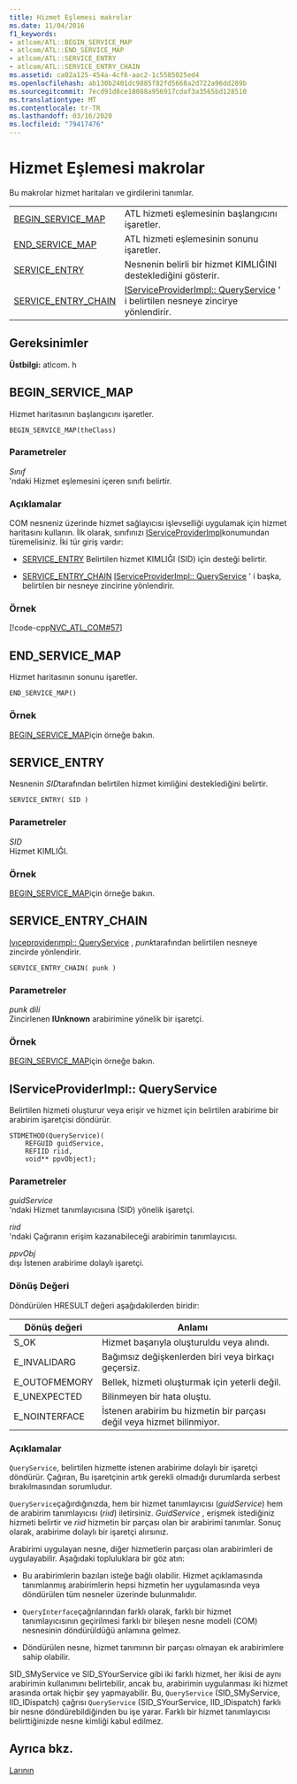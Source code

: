 ```yaml
---
title: Hizmet Eşlemesi makrolar
ms.date: 11/04/2016
f1_keywords:
- atlcom/ATL::BEGIN_SERVICE_MAP
- atlcom/ATL::END_SERVICE_MAP
- atlcom/ATL::SERVICE_ENTRY
- atlcom/ATL::SERVICE_ENTRY_CHAIN
ms.assetid: ca02a125-454a-4cf6-aac2-1c5585025ed4
ms.openlocfilehash: ab130b2401dc9885f82fd5668a2d722a96dd289b
ms.sourcegitcommit: 7ecd91d8ce18088a956917cdaf3a3565bd128510
ms.translationtype: MT
ms.contentlocale: tr-TR
ms.lasthandoff: 03/16/2020
ms.locfileid: "79417476"
---
```

# <a name="service-map-macros"></a>Hizmet Eşlemesi makrolar

Bu makrolar hizmet haritaları ve girdilerini tanımlar.

|||
|-|-|
|[BEGIN_SERVICE_MAP](#begin_service_map)|ATL hizmeti eşlemesinin başlangıcını işaretler.|
|[END_SERVICE_MAP](#end_service_map)|ATL hizmeti eşlemesinin sonunu işaretler.|
|[SERVICE_ENTRY](#service_entry)|Nesnenin belirli bir hizmet KIMLIĞINI desteklediğini gösterir.|
|[SERVICE_ENTRY_CHAIN](#service_entry_chain)|[IServiceProviderImpl:: QueryService](#queryservice) ' i belirtilen nesneye zincirye yönlendirir.|

## <a name="requirements"></a>Gereksinimler

**Üstbilgi:** atlcom. h

##  <a name="begin_service_map"></a>BEGIN_SERVICE_MAP

Hizmet haritasının başlangıcını işaretler.

```
BEGIN_SERVICE_MAP(theClass)
```

### <a name="parameters"></a>Parametreler

*Sınıf*<br/>
'ndaki Hizmet eşlemesini içeren sınıfı belirtir.

### <a name="remarks"></a>Açıklamalar

COM nesneniz üzerinde hizmet sağlayıcısı işlevselliği uygulamak için hizmet haritasını kullanın. İlk olarak, sınıfınızı [IServiceProviderImpl](../../atl/reference/iserviceproviderimpl-class.md)konumundan türemelisiniz. İki tür giriş vardır:

- [SERVICE_ENTRY](#service_entry)   Belirtilen hizmet KIMLIĞI (SID) için desteği belirtir.

- [SERVICE_ENTRY_CHAIN](#service_entry_chain)   [IServiceProviderImpl:: QueryService](#queryservice) ' i başka, belirtilen bir nesneye zincirine yönlendirir.

### <a name="example"></a>Örnek

[!code-cpp[NVC_ATL_COM#57](../../atl/codesnippet/cpp/service-map-macros_1.h)]

##  <a name="end_service_map"></a>END_SERVICE_MAP

Hizmet haritasının sonunu işaretler.

```
END_SERVICE_MAP()
```

### <a name="example"></a>Örnek

[BEGIN_SERVICE_MAP](#begin_service_map)için örneğe bakın.

##  <a name="service_entry"></a>SERVICE_ENTRY

Nesnenin *SID*tarafından belirtilen hizmet kimliğini desteklediğini belirtir.

```
SERVICE_ENTRY( SID )
```

### <a name="parameters"></a>Parametreler

*SID*<br/>
Hizmet KIMLIĞI.

### <a name="example"></a>Örnek

[BEGIN_SERVICE_MAP](#begin_service_map)için örneğe bakın.

##  <a name="service_entry_chain"></a>SERVICE_ENTRY_CHAIN

[Ivıceproviderımpl:: QueryService](#queryservice) , *punk*tarafından belirtilen nesneye zincirde yönlendirir.

```
SERVICE_ENTRY_CHAIN( punk )
```

### <a name="parameters"></a>Parametreler

*punk dili*<br/>
Zincirlenen **IUnknown** arabirimine yönelik bir işaretçi.

### <a name="example"></a>Örnek

[BEGIN_SERVICE_MAP](#begin_service_map)için örneğe bakın.

##  <a name="queryservice"></a>IServiceProviderImpl:: QueryService

Belirtilen hizmeti oluşturur veya erişir ve hizmet için belirtilen arabirime bir arabirim işaretçisi döndürür.

```
STDMETHOD(QueryService)(
    REFGUID guidService,
    REFIID riid,
    void** ppvObject);
```

### <a name="parameters"></a>Parametreler

*guidService*<br/>
'ndaki Hizmet tanımlayıcısına (SID) yönelik işaretçi.

*riıd*<br/>
'ndaki Çağıranın erişim kazanabileceği arabirimin tanımlayıcısı.

*ppvObj*<br/>
dışı İstenen arabirime dolaylı işaretçi.

### <a name="return-value"></a>Dönüş Değeri

Döndürülen HRESULT değeri aşağıdakilerden biridir:

|Dönüş değeri|Anlamı|
|------------------|-------------|
|S_OK|Hizmet başarıyla oluşturuldu veya alındı.|
|E_INVALIDARG|Bağımsız değişkenlerden biri veya birkaçı geçersiz.|
|E_OUTOFMEMORY|Bellek, hizmeti oluşturmak için yeterli değil.|
|E_UNEXPECTED|Bilinmeyen bir hata oluştu.|
|E_NOINTERFACE|İstenen arabirim bu hizmetin bir parçası değil veya hizmet bilinmiyor.|

### <a name="remarks"></a>Açıklamalar

`QueryService`, belirtilen hizmette istenen arabirime dolaylı bir işaretçi döndürür. Çağıran, Bu işaretçinin artık gerekli olmadığı durumlarda serbest bırakılmasından sorumludur.

`QueryService`çağırdığınızda, hem bir hizmet tanımlayıcısı (*guidService*) hem de arabirim tanımlayıcısı (*riıd*) iletirsiniz. *GuidService* , erişmek istediğiniz hizmeti belirtir ve *riıd* hizmetin bir parçası olan bir arabirimi tanımlar. Sonuç olarak, arabirime dolaylı bir işaretçi alırsınız.

Arabirimi uygulayan nesne, diğer hizmetlerin parçası olan arabirimleri de uygulayabilir. Aşağıdaki topluluklara bir göz atın:

- Bu arabirimlerin bazıları isteğe bağlı olabilir. Hizmet açıklamasında tanımlanmış arabirimlerin hepsi hizmetin her uygulamasında veya döndürülen tüm nesneler üzerinde bulunmalıdır.

- `QueryInterface`çağrılarından farklı olarak, farklı bir hizmet tanımlayıcısının geçirilmesi farklı bir bileşen nesne modeli (COM) nesnesinin döndürüldüğü anlamına gelmez.

- Döndürülen nesne, hizmet tanımının bir parçası olmayan ek arabirimlere sahip olabilir.

SID_SMyService ve SID_SYourService gibi iki farklı hizmet, her ikisi de aynı arabirimin kullanımını belirtebilir, ancak bu, arabirimin uygulanması iki hizmet arasında ortak hiçbir şey yapmayabilir. Bu, `QueryService` (SID_SMyService, IID_IDispatch) çağrısı `QueryService` (SID_SYourService, IID_IDispatch) farklı bir nesne döndürebildiğinden bu işe yarar. Farklı bir hizmet tanımlayıcısı belirttiğinizde nesne kimliği kabul edilmez.

## <a name="see-also"></a>Ayrıca bkz.

[Larının](../../atl/reference/atl-macros.md)
